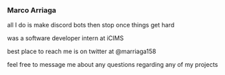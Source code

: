 ### Marco Arriaga

all I do is make discord bots then stop once things get hard

was a software developer intern at iCIMS

best place to reach me is on twitter at @marriaga158

feel free to message me about any questions regarding any of my projects

<!--
**marriaga158/marriaga158** is a ✨ _special_ ✨ repository because its `README.md` (this file) appears on your GitHub profile.

Here are some ideas to get you started:

- 🔭 I’m currently working on ...
- 🌱 I’m currently learning ...
- 👯 I’m looking to collaborate on ...
- 🤔 I’m looking for help with ...
- 💬 Ask me about ...
- 📫 How to reach me: ...
- 😄 Pronouns: ...
- ⚡ Fun fact: ...
-->
